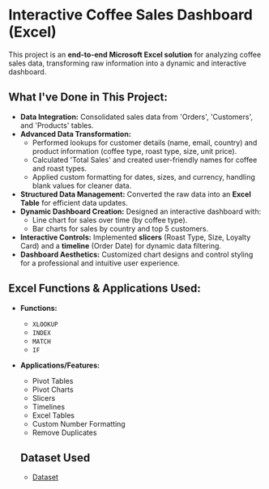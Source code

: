 # Interactive Coffee Sales Dashboard (Excel)

This project is an **end-to-end Microsoft Excel solution** for analyzing coffee sales data, transforming raw information into a dynamic and interactive dashboard.

## What I've Done in This Project:

* **Data Integration:** Consolidated sales data from 'Orders', 'Customers', and 'Products' tables.
* **Advanced Data Transformation:**
    * Performed lookups for customer details (name, email, country) and product information (coffee type, roast type, size, unit price).
    * Calculated 'Total Sales' and created user-friendly names for coffee and roast types.
    * Applied custom formatting for dates, sizes, and currency, handling blank values for cleaner data.
* **Structured Data Management:** Converted the raw data into an **Excel Table** for efficient data updates.
* **Dynamic Dashboard Creation:** Designed an interactive dashboard with:
    * Line chart for sales over time (by coffee type).
    * Bar charts for sales by country and top 5 customers.
* **Interactive Controls:** Implemented **slicers** (Roast Type, Size, Loyalty Card) and a **timeline** (Order Date) for dynamic data filtering.
* **Dashboard Aesthetics:** Customized chart designs and control styling for a professional and intuitive user experience.

## Excel Functions & Applications Used:

* **Functions:**
    * `XLOOKUP`
    * `INDEX`
    * `MATCH`
    * `IF`
* **Applications/Features:**
    * Pivot Tables
    * Pivot Charts
    * Slicers
    * Timelines
    * Excel Tables
    * Custom Number Formatting
    * Remove Duplicates
 
  ## Dataset Used
  - <a href="https://github.com/SreeragUnniACCA/Coffee-sales-DA---excel/blob/main/coffeeOrdersData.xlsx"> Dataset </a>
